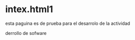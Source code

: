 # intex.html1
<!DOCTYPE html>
<html>
<head>
	<title> construcciones velandia</title>
</head>
<body>
<p>esta paguina es de prueba para el desarrolo de la actividad</p>
<p>derrollo de sofware</p>
</body>
</html>